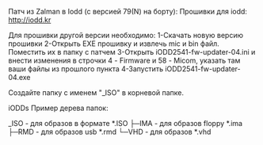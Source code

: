 Патч из Zalman в Iodd (с версией 79(N) на борту):
Прошивки для iodd: http://iodd.kr

Для прошивки другой версии необходимо:
1-Скачать новую версию прошивки
2-Открыть EXE прошивку и извлечь mic и bin файл. Поместить их в папку с патчем
3-Открыть iODD2541-fw-updater-04.ini и внести изменения в строчки 4 - Firmware и 58 - Micom, указать там ваши файлы из прошлого пункта
4-Запустить iODD2541-fw-updater-04.exe

Создайте папку с именем "_ISO" в корневой папке.

iODDs Пример дерева папок:

_ISO - для образов в формате *.ISO
├─IMA - для образов floppy *.ima
├─RMD - для образов usb *.rmd
└─VHD - для образов *.vhd
